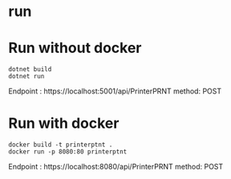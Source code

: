 # run
# Run without docker
````
dotnet build
dotnet run
````
Endpoint : https://localhost:5001/api/PrinterPRNT
method: POST


# Run with docker

````
docker build -t printerptnt .
docker run -p 8080:80 printerptnt
````

Endpoint : https://localhost:8080/api/PrinterPRNT
method: POST
